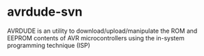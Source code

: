 # avrdude-svn
AVRDUDE is an utility to download/upload/manipulate the ROM and EEPROM contents of AVR microcontrollers using the in-system programming technique (ISP)
